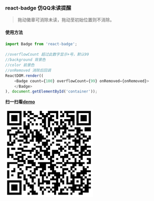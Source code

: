 ### react-badge 仿QQ未读提醒
> 拖动徽章可消除未读，拖动至初始位置则不消除。

#### 使用方法
```js
import Badge from 'react-badge';

//overflowCount 超过此数字显示+号，默认99
//background 背景色
//color 前景色
//onRemoved 消除后回调
ReactDOM.render((
    <Badge count={100} overflowCount={99} onRemoved={onRemoved}>
    </Badge>
), document.getElementById('container'));
```

**扫一扫看[demo](http://hingsir.com/react-badge/dist/index.html)**

![二维码](example/badge.png)
